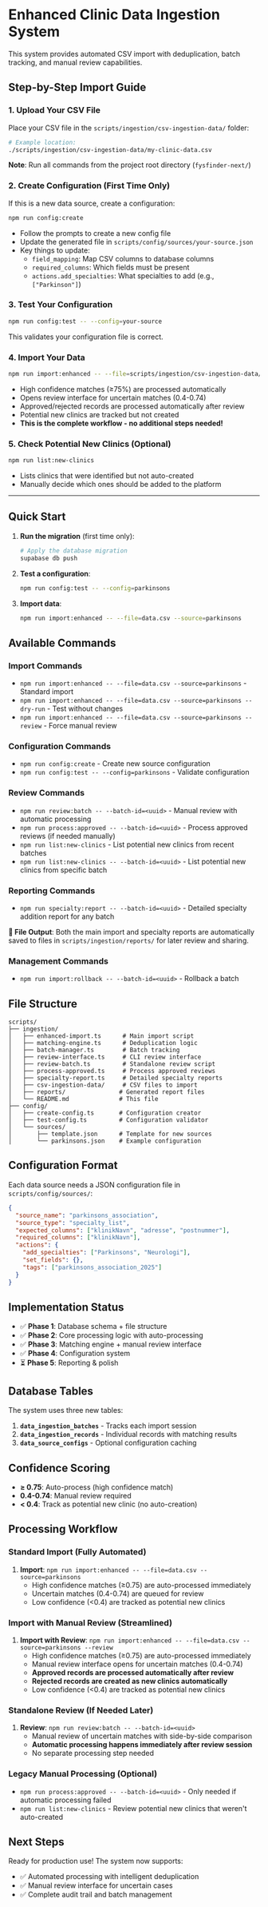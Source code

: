 # Enhanced Clinic Data Ingestion System

This system provides automated CSV import with deduplication, batch tracking, and manual review capabilities.

## Step-by-Step Import Guide

### 1. Upload Your CSV File

Place your CSV file in the `scripts/ingestion/csv-ingestion-data/` folder:

```bash
# Example location:
./scripts/ingestion/csv-ingestion-data/my-clinic-data.csv
```

**Note**: Run all commands from the project root directory (`fysfinder-next/`)

### 2. Create Configuration (First Time Only)

If this is a new data source, create a configuration:

```bash
npm run config:create
```

- Follow the prompts to create a new config file
- Update the generated file in `scripts/config/sources/your-source.json`
- Key things to update:
  - `field_mapping`: Map CSV columns to database columns
  - `required_columns`: Which fields must be present
  - `actions.add_specialties`: What specialties to add (e.g., `["Parkinson"]`)

### 3. Test Your Configuration

```bash
npm run config:test -- --config=your-source
```

This validates your configuration file is correct.

### 4. Import Your Data

```bash
npm run import:enhanced -- --file=scripts/ingestion/csv-ingestion-data/your-file.csv --source=your-source --review
```

- High confidence matches (≥75%) are processed automatically
- Opens review interface for uncertain matches (0.4-0.74)
- Approved/rejected records are processed automatically after review
- Potential new clinics are tracked but not created
- **This is the complete workflow - no additional steps needed!**

### 5. Check Potential New Clinics (Optional)

```bash
npm run list:new-clinics
```

- Lists clinics that were identified but not auto-created
- Manually decide which ones should be added to the platform

---

## Quick Start

1. **Run the migration** (first time only):

   ```bash
   # Apply the database migration
   supabase db push
   ```

2. **Test a configuration**:

   ```bash
   npm run config:test -- --config=parkinsons
   ```

3. **Import data**:
   ```bash
   npm run import:enhanced -- --file=data.csv --source=parkinsons
   ```

## Available Commands

### Import Commands

- `npm run import:enhanced -- --file=data.csv --source=parkinsons` - Standard import
- `npm run import:enhanced -- --file=data.csv --source=parkinsons --dry-run` - Test without changes
- `npm run import:enhanced -- --file=data.csv --source=parkinsons --review` - Force manual review

### Configuration Commands

- `npm run config:create` - Create new source configuration
- `npm run config:test -- --config=parkinsons` - Validate configuration

### Review Commands

- `npm run review:batch -- --batch-id=<uuid>` - Manual review with automatic processing
- `npm run process:approved -- --batch-id=<uuid>` - Process approved reviews (if needed manually)
- `npm run list:new-clinics` - List potential new clinics from recent batches
- `npm run list:new-clinics -- --batch-id=<uuid>` - List potential new clinics from specific batch

### Reporting Commands

- `npm run specialty:report -- --batch-id=<uuid>` - Detailed specialty addition report for any batch

**📄 File Output**: Both the main import and specialty reports are automatically saved to files in `scripts/ingestion/reports/` for later review and sharing.

### Management Commands

- `npm run import:rollback -- --batch-id=<uuid>` - Rollback a batch

## File Structure

```
scripts/
├── ingestion/
│   ├── enhanced-import.ts      # Main import script
│   ├── matching-engine.ts      # Deduplication logic
│   ├── batch-manager.ts        # Batch tracking
│   ├── review-interface.ts     # CLI review interface
│   ├── review-batch.ts         # Standalone review script
│   ├── process-approved.ts     # Process approved reviews
│   ├── specialty-report.ts     # Detailed specialty reports
│   ├── csv-ingestion-data/     # CSV files to import
│   ├── reports/               # Generated report files
│   └── README.md              # This file
├── config/
│   ├── create-config.ts       # Configuration creator
│   ├── test-config.ts         # Configuration validator
│   └── sources/
│       ├── template.json      # Template for new sources
│       └── parkinsons.json    # Example configuration
```

## Configuration Format

Each data source needs a JSON configuration file in `scripts/config/sources/`:

```json
{
  "source_name": "parkinsons_association",
  "source_type": "specialty_list",
  "expected_columns": ["klinikNavn", "adresse", "postnummer"],
  "required_columns": ["klinikNavn"],
  "actions": {
    "add_specialties": ["Parkinsons", "Neurologi"],
    "set_fields": {},
    "tags": ["parkinsons_association_2025"]
  }
}
```

## Implementation Status

- ✅ **Phase 1**: Database schema + file structure
- ✅ **Phase 2**: Core processing logic with auto-processing
- ✅ **Phase 3**: Matching engine + manual review interface
- ✅ **Phase 4**: Configuration system
- ⏳ **Phase 5**: Reporting & polish

## Database Tables

The system uses three new tables:

1. **`data_ingestion_batches`** - Tracks each import session
2. **`data_ingestion_records`** - Individual records with matching results
3. **`data_source_configs`** - Optional configuration caching

## Confidence Scoring

- **≥ 0.75**: Auto-process (high confidence match)
- **0.4-0.74**: Manual review required
- **< 0.4**: Track as potential new clinic (no auto-creation)

## Processing Workflow

### Standard Import (Fully Automated)

1. **Import**: `npm run import:enhanced -- --file=data.csv --source=parkinsons`
   - High confidence matches (≥0.75) are auto-processed immediately
   - Uncertain matches (0.4-0.74) are queued for review
   - Low confidence (<0.4) are tracked as potential new clinics

### Import with Manual Review (Streamlined)

1. **Import with Review**: `npm run import:enhanced -- --file=data.csv --source=parkinsons --review`
   - High confidence matches (≥0.75) are auto-processed immediately
   - Manual review interface opens for uncertain matches (0.4-0.74)
   - **Approved records are processed automatically after review**
   - **Rejected records are created as new clinics automatically**
   - Low confidence (<0.4) are tracked as potential new clinics

### Standalone Review (If Needed Later)

1. **Review**: `npm run review:batch -- --batch-id=<uuid>`
   - Manual review of uncertain matches with side-by-side comparison
   - **Automatic processing happens immediately after review session**
   - No separate processing step needed

### Legacy Manual Processing (Optional)

- `npm run process:approved -- --batch-id=<uuid>` - Only needed if automatic processing failed
- `npm run list:new-clinics` - Review potential new clinics that weren't auto-created

## Next Steps

Ready for production use! The system now supports:

- ✅ Automated processing with intelligent deduplication
- ✅ Manual review interface for uncertain cases
- ✅ Complete audit trail and batch management
